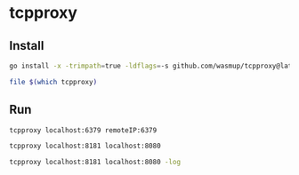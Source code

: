 # tcpproxy


## Install
```sh
go install -x -trimpath=true -ldflags=-s github.com/wasmup/tcpproxy@latest

file $(which tcpproxy)
```


## Run
```sh
tcpproxy localhost:6379 remoteIP:6379

tcpproxy localhost:8181 localhost:8080

tcpproxy localhost:8181 localhost:8080 -log 

```